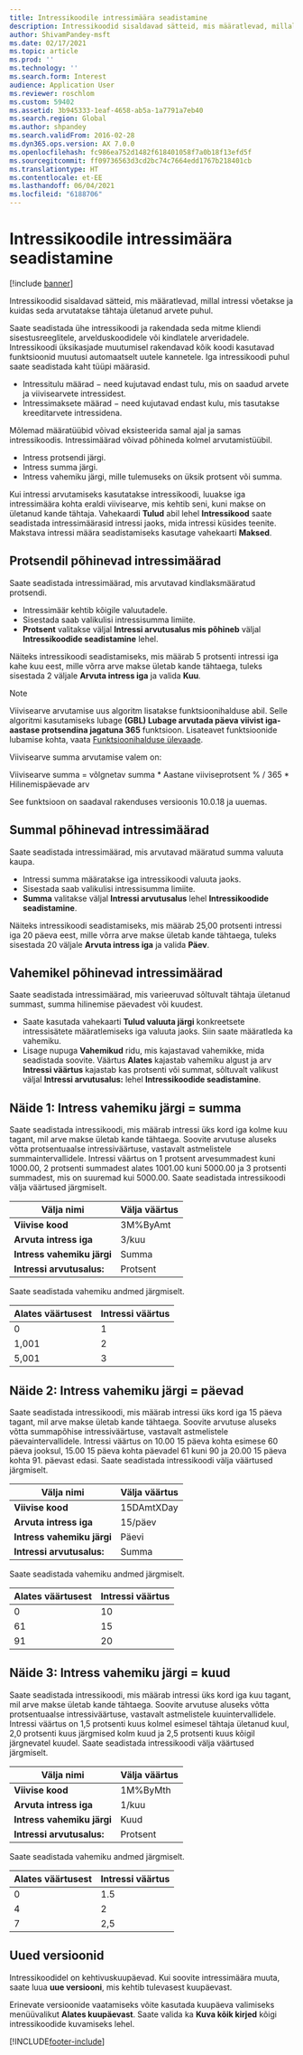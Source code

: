 ```yaml
---
title: Intressikoodile intressimäära seadistamine
description: Intressikoodid sisaldavad sätteid, mis määratlevad, millal intressi võetakse ja kuidas seda arvutatakse tähtaja ületanud arvete puhul.
author: ShivamPandey-msft
ms.date: 02/17/2021
ms.topic: article
ms.prod: ''
ms.technology: ''
ms.search.form: Interest
audience: Application User
ms.reviewer: roschlom
ms.custom: 59402
ms.assetid: 3b945333-1eaf-4658-ab5a-1a7791a7eb40
ms.search.region: Global
ms.author: shpandey
ms.search.validFrom: 2016-02-28
ms.dyn365.ops.version: AX 7.0.0
ms.openlocfilehash: fc986ea752d1482f618401058f7a0b18f13efd5f
ms.sourcegitcommit: ff09736563d3cd2bc74c7664edd1767b218401cb
ms.translationtype: HT
ms.contentlocale: et-EE
ms.lasthandoff: 06/04/2021
ms.locfileid: "6188706"
---
```

# <a name="set-up-interest-rates-for-an-interest-code"></a>Intressikoodile intressimäära seadistamine

[!include [banner](../includes/banner.md)]

Intressikoodid sisaldavad sätteid, mis määratlevad, millal intressi võetakse ja kuidas seda arvutatakse tähtaja ületanud arvete puhul.

Saate seadistada ühe intressikoodi ja rakendada seda mitme kliendi sisestusreeglitele, arvelduskoodidele või kindlatele arveridadele. Intressikoodi üksikasjade muutumisel rakendavad kõik koodi kasutavad funktsioonid muutusi automaatselt uutele kannetele. Iga intressikoodi puhul saate seadistada kaht tüüpi määrasid.
-   Intressitulu määrad − need kujutavad endast tulu, mis on saadud arvete ja viivisearvete intressidest.
-   Intressimaksete määrad − need kujutavad endast kulu, mis tasutakse kreeditarvete intressidena.

Mõlemad määratüübid võivad eksisteerida samal ajal ja samas intressikoodis. Intressimäärad võivad põhineda kolmel arvutamistüübil.
-   Intress protsendi järgi.
-   Intress summa järgi.
-   Intress vahemiku järgi, mille tulemuseks on üksik protsent või summa.

Kui intressi arvutamiseks kasutatakse intressikoodi, luuakse iga intressimäära kohta eraldi viivisearve, mis kehtib seni, kuni makse on ületanud kande tähtaja. Vahekaardi **Tulud** abil lehel **Intressikood** saate seadistada intressimäärasid intressi jaoks, mida intressi küsides teenite. Makstava intressi määra seadistamiseks kasutage vahekaarti **Maksed**.

## <a name="interest-rates-based-on-a-percentage"></a>Protsendil põhinevad intressimäärad
Saate seadistada intressimäärad, mis arvutavad kindlaksmääratud protsendi.

- Intressimäär kehtib kõigile valuutadele.
- Sisestada saab valikulisi intressisumma limiite.
- **Protsent** valitakse väljal **Intressi arvutusalus mis põhineb** väljal **Intressikoodide seadistamine** lehel.

Näiteks intressikoodi seadistamiseks, mis määrab 5 protsenti intressi iga kahe kuu eest, mille võrra arve makse ületab kande tähtaega, tuleks sisestada 2 väljale **Arvuta intress iga** ja valida **Kuu**.

> [!NOTE] 
> Viivisearve arvutamise uus algoritm lisatakse funktsioonihalduse abil. Selle algoritmi kasutamiseks lubage **(GBL) Lubage arvutada päeva viivist iga-aastase protsendina jagatuna 365** funktsioon. Lisateavet funktsioonide lubamise kohta, vaata [Funktsioonihalduse ülevaade](../../fin-ops-core/fin-ops/get-started/feature-management/feature-management-overview.md).
> 
> Viivisearve summa arvutamise valem on: 
>  
> Viivisearve summa = võlgnetav summa * Aastane viiviseprotsent % / 365 * Hilinemispäevade arv
>  
> See funktsioon on saadaval rakenduses versioonis 10.0.18 ja uuemas.    
 
## <a name="interest-rates-based-on-amounts"></a>Summal põhinevad intressimäärad
Saate seadistada intressimäärad, mis arvutavad määratud summa valuuta kaupa.
- Intressi summa määratakse iga intressikoodi valuuta jaoks.
- Sisestada saab valikulisi intressisumma limiite.
- **Summa** valitakse väljal **Intressi arvutusalus** lehel **Intressikoodide seadistamine**.

Näiteks intressikoodi seadistamiseks, mis määrab 25,00 protsenti intressi iga 20 päeva eest, mille võrra arve makse ületab kande tähtaega, tuleks sisestada 20 väljale **Arvuta intress iga** ja valida **Päev**.

## <a name="interest-rates-based-on-ranges"></a>Vahemikel põhinevad intressimäärad
Saate seadistada intressimäärad, mis varieeruvad sõltuvalt tähtaja ületanud summast, summa hilinemise päevadest või kuudest.
-   Saate kasutada vahekaarti **Tulud valuuta järgi** konkreetsete intressisätete määratlemiseks iga valuuta jaoks. Siin saate määratleda ka vahemiku.
-   Lisage nupuga **Vahemikud** ridu, mis kajastavad vahemikke, mida seadistada soovite. Väärtus **Alates** kajastab vahemiku algust ja arv **Intressi väärtus** kajastab kas protsenti või summat, sõltuvalt valikust väljal **Intressi arvutusalus:** lehel **Intressikoodide seadistamine**.

## <a name="example-1-interest-by-range--amount"></a>Näide 1: Intress vahemiku järgi = summa
Saate seadistada intressikoodi, mis määrab intressi üks kord iga kolme kuu tagant, mil arve makse ületab kande tähtaega. Soovite arvutuse aluseks võtta protsentuaalse intressiväärtuse, vastavalt astmelistele summaintervallidele. Intressi väärtus on 1 protsent arvesummadest kuni 1000.00, 2 protsenti summadest alates 1001.00 kuni 5000.00 ja 3 protsenti summadest, mis on suuremad kui 5000.00. Saate seadistada intressikoodi välja väärtused järgmiselt.

| **Välja nimi**                  | **Välja väärtus** |
|---------------------------------|-----------------|
| **Viivise kood**               | 3M%ByAmt        |
| **Arvuta intress iga**    | 3/kuu         |
| **Intress vahemiku järgi**           | Summa          |
| **Intressi arvutusalus:** | Protsent      |

Saate seadistada vahemiku andmed järgmiselt.

| **Alates väärtusest** | **Intressi väärtus** |
|----------------|--------------------|
| 0              | 1                  |
| 1,001          | 2                  |
| 5,001          | 3                  |


## <a name="example-2-interest-by-range--days"></a>Näide 2: Intress vahemiku järgi = päevad

Saate seadistada intressikoodi, mis määrab intressi üks kord iga 15 päeva tagant, mil arve makse ületab kande tähtaega. Soovite arvutuse aluseks võtta summapõhise intressiväärtuse, vastavalt astmelistele päevaintervallidele. Intressi väärtus on 10.00 15 päeva kohta esimese 60 päeva jooksul, 15.00 15 päeva kohta päevadel 61 kuni 90 ja 20.00 15 päeva kohta 91. päevast edasi. Saate seadistada intressikoodi välja väärtused järgmiselt.

| **Välja nimi**                  | **Välja väärtus** |
|---------------------------------|-----------------|
| **Viivise kood**               | 15DAmtXDay      |
| **Arvuta intress iga**    | 15/päev          |
| **Intress vahemiku järgi**           | Päevi            |
| **Intressi arvutusalus:** | Summa          |

Saate seadistada vahemiku andmed järgmiselt.

| **Alates väärtusest** | **Intressi väärtus** |
|----------------|--------------------|
| 0              | 10                 |
| 61             | 15                 |
| 91             | 20                 |


## <a name="example-3-interest-by-range--months"></a>Näide 3: Intress vahemiku järgi = kuud

Saate seadistada intressikoodi, mis määrab intressi üks kord iga kuu tagant, mil arve makse ületab kande tähtaega. Soovite arvutuse aluseks võtta protsentuaalse intressiväärtuse, vastavalt astmelistele kuuintervallidele. Intressi väärtus on 1,5 protsenti kuus kolmel esimesel tähtaja ületanud kuul, 2,0 protsenti kuus järgmised kolm kuud ja 2,5 protsenti kuus kõigil järgnevatel kuudel. Saate seadistada intressikoodi välja väärtused järgmiselt.

| **Välja nimi**                  | **Välja väärtus** |
|---------------------------------|-----------------|
| **Viivise kood**               | 1M%ByMth        |
| **Arvuta intress iga**    | 1/kuu         |
| **Intress vahemiku järgi**           | Kuud          |
| **Intressi arvutusalus:** | Protsent      |

Saate seadistada vahemiku andmed järgmiselt.

| **Alates väärtusest** | **Intressi väärtus** |
|----------------|--------------------|
| 0              | 1.5                |
| 4              | 2                  |
| 7              | 2,5                |

## <a name="new-versions"></a>Uued versioonid
Intressikoodidel on kehtivuskuupäevad. Kui soovite intressimäära muuta, saate luua **uue versiooni**, mis kehtib tulevasest kuupäevast.

Erinevate versioonide vaatamiseks võite kasutada kuupäeva valimiseks menüüvalikut **Alates kuupäevast**. Saate valida ka **Kuva kõik kirjed** kõigi intressikoodide kuvamiseks lehel.





[!INCLUDE[footer-include](../../includes/footer-banner.md)]
